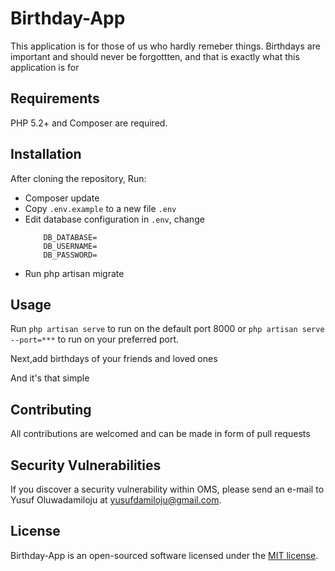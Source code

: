 # Birthday-App

This application is for those of us who hardly remeber things. Birthdays are important and should never be forgottten, and that is exactly what this application is for

## Requirements

PHP 5.2+ and Composer are required.

## Installation
After cloning the repository, Run:
* Composer update
* Copy `.env.example` to a new file `.env`
* Edit database configuration in `.env`, change
    ```
        DB_DATABASE=
        DB_USERNAME=
        DB_PASSWORD=
    ```
* Run php artisan migrate

## Usage
Run `php artisan serve` to run on the default port 8000 or `php artisan serve --port=***` to run on your preferred port.

Next,add birthdays of your friends and loved ones 

And it's that simple


## Contributing
All contributions are welcomed and can be made in form of pull requests 

## Security Vulnerabilities

If you discover a security vulnerability within OMS, please send an e-mail to Yusuf Oluwadamiloju at yusufdamiloju@gmail.com.

## License

Birthday-App is an open-sourced software licensed under the [MIT license](http://opensource.org/licenses/MIT).
